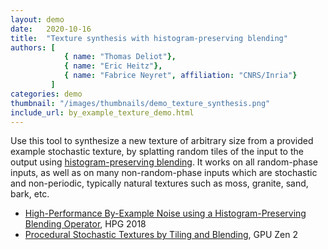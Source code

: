 ```yaml
---
layout: demo
date:   2020-10-16
title:  "Texture synthesis with histogram-preserving blending"
authors: [
            { name: "Thomas Deliot"},
            { name: "Eric Heitz"},
            { name: "Fabrice Neyret", affiliation: "CNRS/Inria"}
         ]
categories: demo
thumbnail: "/images/thumbnails/demo_texture_synthesis.png"
include_url: by_example_texture_demo.html
---
```


Use this tool to synthesize a new texture of arbitrary size from a provided example stochastic texture, by splatting random tiles of the input to the output using <a href="https://eheitzresearch.wordpress.com/722-2/">histogram-preserving blending</a>. It works on all random-phase inputs, as well as on many non-random-phase inputs which are stochastic and non-periodic, typically natural textures such as moss, granite, sand, bark, etc.
<br />
<ul>
  <li><a href="https://hal.inria.fr/hal-01824773/document">High-Performance By-Example Noise using a Histogram-Preserving Blending Operator</a>, HPG 2018</li>
  <li><a href="https://drive.google.com/file/d/1QecekuuyWgw68HU9tg6ENfrCTCVIjm6l/view">Procedural Stochastic Textures by Tiling and Blending</a>, GPU Zen 2</li>
</ul>
